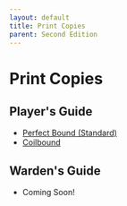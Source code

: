 ```yaml
---
layout: default
title: Print Copies
parent: Second Edition
---
```


# Print Copies

## Player's Guide 

- [Perfect Bound (Standard)](https://www.lulu.com/shop/yochai-gal-and-adam-hensley-and-derek-b/cairn-players-guide-2nd-edition/paperback/product-rm8jqgd.html?q=&page=1&pageSize=4)
- [Coilbound](https://www.lulu.com/shop/yochai-gal-and-adam-hensley-and-derek-b/cairn-players-guide-2nd-edition-coilbound/paperback/product-m2q5rzy.html?page=1&pageSize=4)

## Warden's Guide

- Coming Soon!